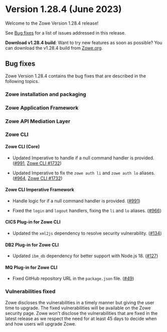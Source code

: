 # Version 1.28.4 (June 2023)

Welcome to the Zowe Version 1.28.4 release!

See [Bug fixes](#bug-fixes) for a list of issues addressed in this release.

**Download v1.28.4 build**: Want to try new features as soon as possible? You can download the v1.28.4 build from [Zowe.org](https://www.zowe.org/download.html).

## Bug fixes

Zowe Version 1.28.4 contains the bug fixes that are described in the following topics.

### Zowe installation and packaging

### Zowe Application Framework

### Zowe API Mediation Layer

### Zowe CLI

#### Zowe CLI (Core)

- Updated Imperative to handle if a null command handler is provided. ([#991](https://github.com/zowe/imperative/pull/991), [Zowe CLI #1732](https://github.com/zowe/zowe-cli/pull/1732))

- Updated Imperative to fix the `zowe auth li` and `zowe auth lo` aliases. ([#964](https://github.com/zowe/imperative/issues/964), [Zowe CLI #1732](https://github.com/zowe/zowe-cli/pull/1732))

#### Zowe CLI Imperative Framework

- Handle logic for if a null command handler is provided. ([#991](https://github.com/zowe/imperative/pull/991))

- Fixed the `login` and `logout` handlers, fixing the `li` and `lo` aliases. ([#966](https://github.com/zowe/imperative/pull/966))

#### CICS Plug-in for Zowe CLI

- Updated the `xml2js` dependency to resolve security vulnerability. ([#134](https://github.com/zowe/zowe-cli-cics-plugin/pull/134))

#### DB2 Plug-in for Zowe CLI

- Updated `ibm_db` dependency for better support with Node.js 18. ([#127](https://github.com/zowe/zowe-cli-db2-plugin/pull/127))

#### MQ Plug-in for Zowe CLI

- Fixed GitHub repository URL in the `package.json` file. ([#49](https://github.com/zowe/zowe-cli-mq-plugin/pull/49))

### Vulnerabilities fixed

Zowe discloses the vulnerabilities in a timely manner but giving the user time to upgrade. The fixed vulnerabilities will be available on the Zowe security page. Zowe won't disclose the vulnerabilities that are fixed in the latest release as we respect the need for at least 45 days to decide when and how users will upgrade Zowe.
